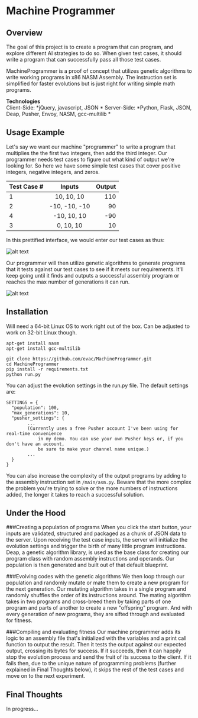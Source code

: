 Machine Programmer
=========================


Overview
---------
The goal of this project is to create a program that can program, and explore different AI strategies to do so. When given test cases, it should write a program that can successfully pass all those test cases.


MachineProgrammer is a proof of concept that utilizes genetic algorithms to write working programs in x86 NASM Assembly. The instruction set is simplified for faster evolutions but is just right for writing simple math programs.



**Technologies**  
Client-Side: *jQuery, javascript, JSON  *
Server-Side: *Python, Flask, JSON, Deap, Pusher, Envoy, NASM, gcc-multilib  *



Usage Example
--------------
Let's say we want our machine "programmer" to write a program that multiplies the the first two integers, then add the third integer. Our programmer needs test cases to figure out what kind of output we're looking for. So here we have some simple test cases that cover positive integers, negative integers, and zeros.

| Test Case # | Inputs        | Output       |
|-------------|:-------------:|-------------:|
|      1      | 10, 10, 10    | 110          |
|      2      | -10, -10, -10 | 90           |
|      4      | -10, 10, 10   | -90          |
|      3      | 0, 10, 10     | 10           |


In this prettified interface, we would enter our test cases as thus:

![alt text](https://raw.github.com/evac/MachineProgrammer/master/screenshots/inputs.png "Inputs")



Our programmer will then utilize genetic algorithms to generate programs that it tests against our test cases to see if it meets our requirements. It'll keep going until it finds and outputs a successful assembly program or reaches the max number of generations it can run.

![alt text](https://raw.github.com/evac/MachineProgrammer/master/screenshots/output.png "Output")


Installation
---------------
Will need a 64-bit Linux OS to work right out of the box. Can be adjusted to work on 32-bit Linux though.


```
apt-get install nasm
apt-get install gcc-multilib
```

```
git clone https://github.com/evac/MachineProgrammer.git
cd MachineProgrammer
pip install -r requirements.txt
python run.py
```


You can adjust the evolution settings in the run.py file. The default settings are:  
```
SETTINGS = {
  "population": 100,
  "max_generations": 10,
  "pusher_settings": {
		...
		(Currently uses a free Pusher account I've been using for real-time convenience
			in my demo. You can use your own Pusher keys or, if you don't have an account,
			be sure to make your channel name unique.)
		...
  }
}
```

You can also increase the complexity of the output programs by adding to the assembly instruction set in `/main/asm.py`. Beware that the more complex the problem you're trying to solve or the more numbers of instructions added, the longer it takes to reach a successful solution.


Under the Hood
---------------

###Creating a population of programs
When you click the start button, your inputs are validated, structured and packaged as a chunk of JSON data to the server. Upon receiving the test case inputs, the server will initialize the evolution settings and trigger the birth of many little program instructions. Deap, a genetic algorithm library, is used as the base class for creating our program class with random assembly instructions and operands. Our population is then generated and built out of that default blueprint.

###Evolving codes with the genetic algorithms
We then loop through our population and randomly mutate or mate them to create a new program for the next generation. Our mutating algorithm takes in a single program and randomly shuffles the order of its instructions around. The mating algorithm takes in two programs and cross-breed them by taking parts of one program and parts of another to create a new "offspring" program. And with every generation of new programs, they are sifted through and evaluated for fitness. 

###Compiling and evaluating fitness
Our machine programmer adds its logic to an assembly file that's initialized with the variables and a print call function to output the result. Then it tests the output against our expected output, crossing its bytes for success. If it succeeds, then it can happily stop the evolution process and send the fruit of its success to the client. If it fails then, due to the unique nature of programming problems (further explained in Final Thoughts below), it skips the rest of the test cases and move on to the next experiment.


Final Thoughts
---------------

In progress...